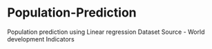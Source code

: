 # Population-Prediction
Population prediction using Linear regression
Dataset Source - World development Indicators
